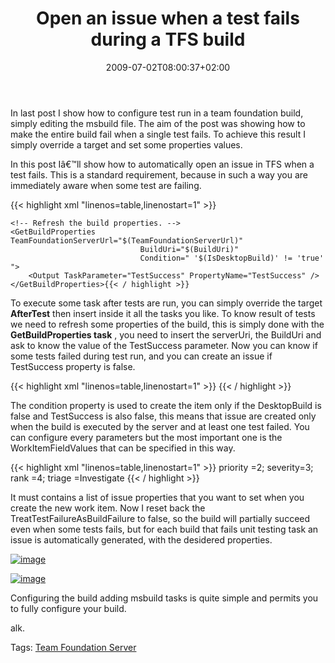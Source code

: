 ﻿---
title: "Open an issue when a test fails during a TFS build"
description: ""
date: 2009-07-02T08:00:37+02:00
draft: false
tags: [Team Foundation Server]
categories: [Team Foundation Server]
---
In last post I show how to configure test run in a team foundation build, simply editing the msbuild file. The aim of the post was showing how to make the entire build fail when a single test fails. To achieve this result I simply override a target and set some properties values.

In this post Iâ€™ll show how to automatically open an issue in TFS when a test fails. This is a standard requirement, because in such a way you are immediately aware when some test are failing.

{{< highlight xml "linenos=table,linenostart=1" >}}
<Target Name="AfterTest">

    <!-- Refresh the build properties. -->
    <GetBuildProperties TeamFoundationServerUrl="$(TeamFoundationServerUrl)"
                                 BuildUri="$(BuildUri)"
                                 Condition=" '$(IsDesktopBuild)' != 'true' ">
        <Output TaskParameter="TestSuccess" PropertyName="TestSuccess" />
    </GetBuildProperties>{{< / highlight >}}

<!-- Code inserted with Steve Dunn's Windows Live Writer Code Formatter Plugin.  http://dunnhq.com -->

To execute some task after tests are run, you can simply override the target  **AfterTest** then insert inside it all the tasks you like. To know result of tests we need to refresh some properties of the build, this is simply done with the  **GetBuildProperties task** , you need to insert the serverUri, the BuildUri and ask to know the value of the TestSuccess parameter. Now you can know if some tests failed during test run, and you can create an issue if TestSuccess property is false.

{{< highlight xml "linenos=table,linenostart=1" >}}
<CreateNewWorkItem
    Condition="'$(IsDesktopBuild)' != 'true' and '$(TestSuccess)' != 'true'"
     TeamFoundationServerUrl="$(TeamFoundationServerUrl)"
     BuildUri="$(BuildUri)"
     BuildNumber="$(BuildNumber)"
     Description="Test run failure in build"
     TeamProject="$(TeamProject)"
     Title="Unit Test Failure in build number: $(BuildNumber)"
     WorkItemFieldValues="$(WorkItemFieldValues)"
     WorkItemType="$(WorkItemType)"
     ContinueOnError="true" />
</Target>{{< / highlight >}}

<!-- Code inserted with Steve Dunn's Windows Live Writer Code Formatter Plugin.  http://dunnhq.com -->

The condition property is used to create the item only if the DesktopBuild is false and TestSuccess is also false, this means that issue are created only when the build is executed by the server and at least one test failed. You can configure every parameters but the most important one is the WorkItemFieldValues that can be specified in this way.

{{< highlight xml "linenos=table,linenostart=1" >}}
<PropertyGroup>
    <WorkItemFieldValues>
        priority =2; severity=3; rank =4; triage =Investigate
    </WorkItemFieldValues>
</PropertyGroup>{{< / highlight >}}

<!-- Code inserted with Steve Dunn's Windows Live Writer Code Formatter Plugin.  http://dunnhq.com -->

It must contains a list of issue properties that you want to set when you create the new work item. Now I reset back the TreatTestFailureAsBuildFailure to false, so the build will partially succeed even when some tests fails, but for each build that fails unit testing task an issue is automatically generated, with the desidered properties.

[![image](http://www.codewrecks.com/blog/wp-content/uploads/2009/07/image-thumb4.png "image")](http://www.codewrecks.com/blog/wp-content/uploads/2009/07/image4.png)

[![image](http://www.codewrecks.com/blog/wp-content/uploads/2009/07/image-thumb5.png "image")](http://www.codewrecks.com/blog/wp-content/uploads/2009/07/image5.png)

Configuring the build adding msbuild tasks is quite simple and permits you to fully configure your build.

alk.

Tags: [Team Foundation Server](http://technorati.com/tag/Team%20Foundation%20Server)
